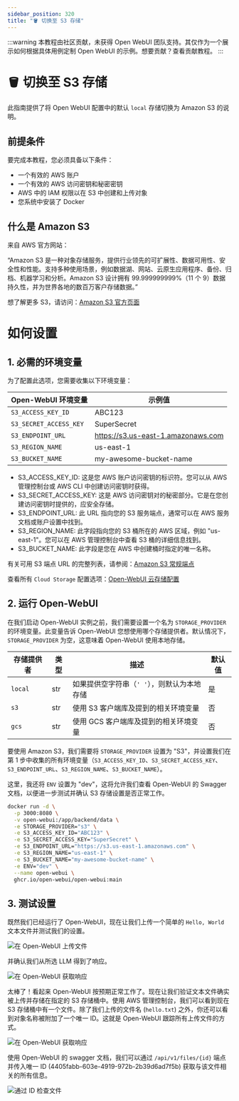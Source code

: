 ```yaml
---
sidebar_position: 320
title: "🪣 切换至 S3 存储"
---
```


:::warning
本教程由社区贡献，未获得 Open WebUI 团队支持。其仅作为一个展示如何根据具体用例定制 Open WebUI 的示例。想要贡献？查看贡献教程。
:::

# 🪣 切换至 S3 存储

此指南提供了将 Open WebUI 配置中的默认 `local` 存储切换为 Amazon S3 的说明。

## 前提条件

要完成本教程，您必须具备以下条件：

- 一个有效的 AWS 账户
- 一个有效的 AWS 访问密钥和秘密密钥
- AWS 中的 IAM 权限以在 S3 中创建和上传对象
- 您系统中安装了 Docker

## 什么是 Amazon S3

来自 AWS 官方网站：

“Amazon S3 是一种对象存储服务，提供行业领先的可扩展性、数据可用性、安全性和性能。支持多种使用场景，例如数据湖、网站、云原生应用程序、备份、归档、机器学习和分析。Amazon S3 设计拥有 99.999999999%（11 个 9）数据持久性，并为世界各地的数百万客户存储数据。”

想了解更多 S3，请访问：[Amazon S3 官方页面](https://aws.amazon.com/s3/)

# 如何设置

## 1. 必需的环境变量

为了配置此选项，您需要收集以下环境变量：

| **Open-WebUI 环境变量** | **示例值**                                    |
|---------------------------|---------------------------------------------|
| `S3_ACCESS_KEY_ID`        | ABC123                                      |
| `S3_SECRET_ACCESS_KEY`    | SuperSecret                                 |
| `S3_ENDPOINT_URL`         | https://s3.us-east-1.amazonaws.com          |
| `S3_REGION_NAME`          | us-east-1                                   |
| `S3_BUCKET_NAME`          | my-awesome-bucket-name                      |

- S3_ACCESS_KEY_ID: 这是您 AWS 账户访问密钥的标识符。您可以从 AWS 管理控制台或 AWS CLI 中创建访问密钥时获得。
- S3_SECRET_ACCESS_KEY: 这是 AWS 访问密钥对的秘密部分。它是在您创建访问密钥时提供的，应安全存储。
- S3_ENDPOINT_URL: 此 URL 指向您的 S3 服务端点，通常可以在 AWS 服务文档或账户设置中找到。
- S3_REGION_NAME: 此字段指向您的 S3 桶所在的 AWS 区域，例如 "us-east-1"。您可以在 AWS 管理控制台中查看 S3 桶的详细信息找到。
- S3_BUCKET_NAME: 此字段是您在 AWS 中创建桶时指定的唯一名称。

有关可用 S3 端点 URL 的完整列表，请参阅：[Amazon S3 常规端点](https://docs.aws.amazon.com/general/latest/gr/s3.html)

查看所有 `Cloud Storage` 配置选项：[Open-WebUI 云存储配置](https://docs.openwebui.com/getting-started/env-configuration#cloud-storage)

## 2. 运行 Open-WebUI

在我们启动 Open-WebUI 实例之前，我们需要设置一个名为 `STORAGE_PROVIDER` 的环境变量。此变量告诉 Open-WebUI 您想使用哪个存储提供者。默认情况下，`STORAGE_PROVIDER` 为空，这意味着 Open-WebUI 使用本地存储。

| **存储提供者**        | **类型** | **描述**                                                                    | **默认值** |
|--------------------------|----------|------------------------------------------------------------------------------|-----------|
| `local`                 | str      | 如果提供空字符串（`' '`），则默认为本地存储                               | 是         |
| `s3`                    | str      | 使用 S3 客户端库及提到的相关环境变量                                       | 否         |
| `gcs`                   | str      | 使用 GCS 客户端库及提到的相关环境变量                                       | 否         |

要使用 Amazon S3，我们需要将 `STORAGE_PROVIDER` 设置为 "S3"，并设置我们在第 1 步中收集的所有环境变量（`S3_ACCESS_KEY_ID`、`S3_SECRET_ACCESS_KEY`、`S3_ENDPOINT_URL`、`S3_REGION_NAME`、`S3_BUCKET_NAME`）。

这里，我还将 `ENV` 设置为 "dev"，这将允许我们查看 Open-WebUI 的 Swagger 文档，以便进一步测试并确认 S3 存储设置是否正常工作。

```sh
docker run -d \
  -p 3000:8080 \
  -v open-webui:/app/backend/data \
  -e STORAGE_PROVIDER="s3" \
  -e S3_ACCESS_KEY_ID="ABC123" \
  -e S3_SECRET_ACCESS_KEY="SuperSecret" \
  -e S3_ENDPOINT_URL="https://s3.us-east-1.amazonaws.com" \
  -e S3_REGION_NAME="us-east-1" \
  -e S3_BUCKET_NAME="my-awesome-bucket-name" \
  -e ENV="dev" \
  --name open-webui \
  ghcr.io/open-webui/open-webui:main
```

## 3. 测试设置

既然我们已经运行了 Open-WebUI，现在让我们上传一个简单的 `Hello, World` 文本文件并测试我们的设置。

![在 Open-WebUI 上传文件](/images/tutorials/amazon-s3/amazon-s3-upload-file.png)

并确认我们从所选 LLM 得到了响应。

![在 Open-WebUI 获取响应](/images/tutorials/amazon-s3/amazon-s3-oui-response.png)

太棒了！看起来 Open-WebUI 按预期正常工作了。现在让我们验证文本文件确实被上传并存储在指定的 S3 存储桶中。使用 AWS 管理控制台，我们可以看到现在 S3 存储桶中有一个文件。除了我们上传的文件名 (`hello.txt`) 之外，你还可以看到对象名称被附加了一个唯一 ID。这就是 Open-WebUI 跟踪所有上传文件的方式。

![在 Open-WebUI 获取响应](/images/tutorials/amazon-s3/amazon-s3-object-in-bucket.png)

使用 Open-WebUI 的 swagger 文档，我们可以通过 `/api/v1/files/{id}` 端点并传入唯一 ID (4405fabb-603e-4919-972b-2b39d6ad7f5b) 获取与该文件相关的所有信息。

![通过 ID 检查文件](/images/tutorials/amazon-s3/amazon-s3-get-file-by-id.png)
